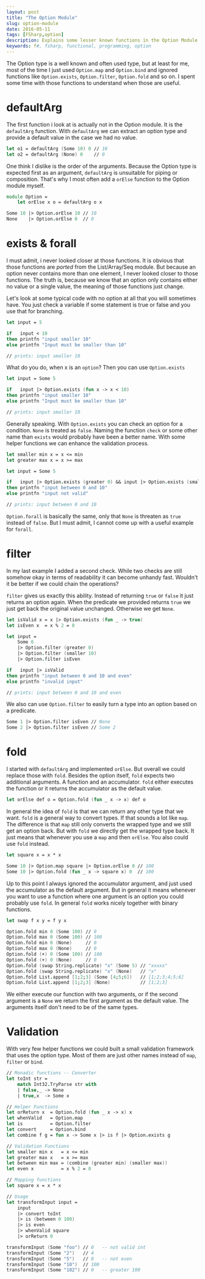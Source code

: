 ```yaml
---
layout: post
title: "The Option Module"
slug: option-module
date: 2016-05-11
tags: [FSharp,option]
description: Explains some lesser known functions in the Option Module
keywords: f#, fsharp, functional, programming, option
---
```


The Option type is a well known and often used type, but at least for me, most of the
time I just used `Option.map` and `Option.bind` and ignored functions like `Option.exists`,
`Option.filter`, `Option.fold` and so on. I spent some time with those functions to understand
when those are useful.

# defaultArg

The first function i look at is actually not in the Option module. It is the `defaultArg`
function. With `defaultArg` we can extract an option type and provide a default value
in the case we had no value.

```fsharp
let o1 = defaultArg (Some 10) 0 // 10
let o2 = defaultArg (None) 0    // 0
```

One think I dislike is the order of the arguments. Because the Option type is expected first
as an argument, `defaultArg` is unsuitable for piping or composition. That's why I most often
add a `orElse` function to the Option module myself.

```fsharp
module Option =
    let orElse x o = defaultArg o x

Some 10 |> Option.orElse 10 // 10
None    |> Option.orElse 0  // 0
```

# exists & forall

I must admit, i never looked closer at those functions. It is obvious that those functions are
*ported* from the List/Array/Seq module. But because an option never contains more than one element,
I never looked closer to those functions. The truth is, because we know that an option only contains
either no value or a single value, the meaning of those functions just change.

Let's look at some typical code with no option at all that you will sometimes have. You just
check a variable if some statement is true or false and you use that for branching.

```fsharp
let input = 5

if   input < 10
then printfn "input smaller 10"
else printfn "Input must be smaller than 10"

// prints: input smaller 10
```

What do you do, when x is an `option`? Then you can use `Option.exists`

```fsharp
let input = Some 5

if   input |> Option.exists (fun x -> x < 10)
then printfn "input smaller 10"
else printfn "Input must be smaller than 10"

// prints: input smaller 10
```

Generally speaking. With `Option.exists` you can check an option for a condition. `None`
is treated as `false`. Naming the function `check` or some other name than
`exists` would probably have been a better name. With some helper functions we can enhance
the validation process.

```fsharp
let smaller min x = x <= min
let greater max x = x >= max

let input = Some 5

if   input |> Option.exists (greater 0) && input |> Option.exists (smaller 10)
then printfn "input between 0 and 10"
else printfn "input not valid"

// prints: input between 0 and 10
```

`Option.forall` is basically the same, only that `None` is threaten as `true` instead of `false`.
But I must admit, I cannot come up with a useful example for `forall`.

# filter

In my last example I added a second check. While two checks are still somehow okay in terms of
readability it can become unhandy fast. Wouldn't it be better if we could chain the operations?

`filter` gives us exactly this ability. Instead of returning `true` or `false` it just returns
an option again. When the predicate we provided returns `true` we just get back the original value
unchanged. Otherwise we get `None`.

```fsharp
let isValid x = x |> Option.exists (fun _ -> true)
let isEven x  = x % 2 = 0

let input =
    Some 6
    |> Option.filter (greater 0)
    |> Option.filter (smaller 10)
    |> Option.filter isEven

if   input |> isValid
then printfn "input between 0 and 10 and even"
else printfn "invalid input"

// prints: input between 0 and 10 and even
```

We also can use `Option.filter` to easily turn a type into an option based on a predicate.

```fsharp
Some 1 |> Option.filter isEven // None
Some 2 |> Option.filter isEven // Some 2
```

# fold

I started with `defaultArg` and implemented `orElse`. But overall we could replace those with
`fold`. Besides the option itself, `fold` expects two additional arguments. A function and an
accumulator. `fold` either executes the function or it returns the accumulator as the default value.

```fsharp
let orElse def o = Option.fold (fun _ x -> x) def o
```

In general the idea of `fold` is that we can return any other type that we want. `fold` is
a general way to convert types. If that sounds a lot like `map`. The difference is that `map`
still only converts the wrapped type and we still get an option back. But with `fold` we
directly get the wrapped type back. It just means that whenever you use a `map` and then
`orElse`. You also could use `fold` instead.

```fsharp
let square x = x * x

Some 10 |> Option.map square |> Option.orElse 0 // 100
Some 10 |> Option.fold (fun _ x -> square x) 0  // 100
```

Up to this point I always ignored the accumulator argument, and just used the accumulator
as the default argument. But in general it means whenever you want to use a function
where one argument is an option you could probably use `fold`. In general `fold` works
nicely together with binary functions.

```fsharp
let swap f x y = f y x

Option.fold min 0 (Some 100) // 0
Option.fold max 0 (Some 100) // 100
Option.fold min 0 (None)     // 0
Option.fold max 0 (None)     // 0
Option.fold (+) 0 (Some 100) // 100
Option.fold (+) 0 (None)     // 0
Option.fold (swap String.replicate) "x" (Some 5) // "xxxxx"
Option.fold (swap String.replicate) "x" (None)   // "x"
Option.fold List.append [1;2;3] (Some [4;5;6])   // [1;2;3;4;5;6]
Option.fold List.append [1;2;3] (None)           // [1;2;3]
```

We either execute our function with two arguments, or if the second argument is a `None` we return
the first argument as the default value. The arguments itself don't need to be of the same types.

# Validation

With very few helper functions we could built a small validation framework that uses the option type.
Most of them are just other names instead of `map`, `filter` or `bind`.

```fsharp
// Monadic functions -- Converter
let toInt str =
    match Int32.TryParse str with
    | false,_ -> None
    | true,x  -> Some x

// Helper Functions
let orReturn x  = Option.fold (fun _ x -> x) x
let whenValid   = Option.map
let is          = Option.filter
let convert     = Option.bind
let combine f g = fun x -> Some x |> is f |> Option.exists g

// Validation Functions
let smaller min x   = x <= min
let greater max x   = x >= max
let between min max = (combine (greater min) (smaller max))
let even x          = x % 2 = 0

// Mapping functions
let square x = x * x

// Usage
let transformInput input =
    input
    |> convert toInt
    |> is (between 0 100)
    |> is even
    |> whenValid square
    |> orReturn 0

transformInput (Some "foo") // 0   -- not valid int
transformInput (Some "2")   // 4
transformInput (Some "5")   // 0   -- not even
transformInput (Some "10")  // 100
transformInput (Some "102") // 0   -- greater 100
```